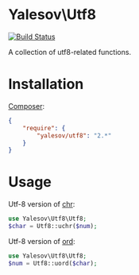 # Yalesov\Utf8

[![Build Status](https://secure.travis-ci.org/yalesov/utf8.png)](http://travis-ci.org/yalesov/utf8)

A collection of utf8-related functions.

# Installation

[Composer](http://getcomposer.org/):

```json
{
    "require": {
        "yalesov/utf8": "2.*"
    }
}
```

# Usage

Utf-8 version of [chr](http://php.net/manual/en/function.chr.php):

```php
use Yalesov\Utf8\Utf8;
$char = Utf8::uchr($num);
```

Utf-8 version of [ord](http://php.net/manual/en/function.ord.php):

```php
use Yalesov\Utf8\Utf8;
$num = Utf8::uord($char);
```
